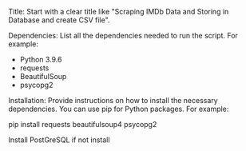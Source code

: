 Title: Start with a clear title like "Scraping IMDb Data and Storing in Database and create CSV file".

Dependencies: List all the dependencies needed to run the script. For example:
- Python 3.9.6
- requests
- BeautifulSoup
- psycopg2
  
Installation: Provide instructions on how to install the necessary dependencies. You can use pip for Python packages. For example:

pip install requests beautifulsoup4 psycopg2

Install PostGreSQL if not install


